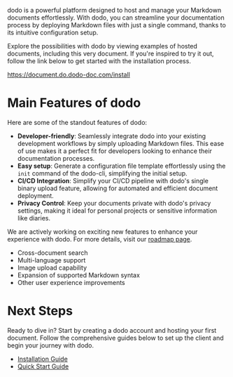 dodo is a powerful platform designed to host and manage your Markdown documents effortlessly. With dodo, you can streamline your documentation process by deploying Markdown files with just a single command, thanks to its intuitive configuration setup.

Explore the possibilities with dodo by viewing examples of hosted documents, including this very document. If you're inspired to try it out, follow the link below to get started with the installation process.

https://document.do.dodo-doc.com/install

# Main Features of dodo
Here are some of the standout features of dodo:

* **Developer-friendly**: Seamlessly integrate dodo into your existing development workflows by simply uploading Markdown files. This ease of use makes it a perfect fit for developers looking to enhance their documentation processes.
* **Easy setup**: Generate a configuration file template effortlessly using the `init` command of the dodo-cli, simplifying the initial setup.
* **CI/CD Integration**: Simplify your CI/CD pipeline with dodo's single binary upload feature, allowing for automated and efficient document deployment.
* **Privacy Control**: Keep your documents private with dodo's privacy settings, making it ideal for personal projects or sensitive information like diaries.

We are actively working on exciting new features to enhance your experience with dodo. For more details, visit our [roadmap page](/roadmap).

* Cross-document search
* Multi-language support
* Image upload capability
* Expansion of supported Markdown syntax
* Other user experience improvements

# Next Steps
Ready to dive in? Start by creating a dodo account and hosting your first document. Follow the comprehensive guides below to set up the client and begin your journey with dodo.

- [Installation Guide](https://document.do.dodo-doc.com/install)
- [Quick Start Guide](https://document.do.dodo-doc.com/quick_start)
